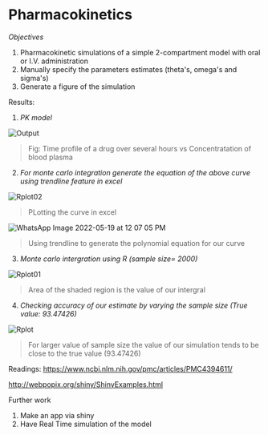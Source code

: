 # Pharmacokinetics

*Objectives* 
1. Pharmacokinetic simulations of a simple 2-compartment model with oral or I.V. administration 
2. Manually specify the parameters estimates (theta's, omega's and sigma's)
3. Generate a figure of the simulation 

Results:

1) _PK model_

![Output ](https://user-images.githubusercontent.com/70428805/168469143-539a283c-f30d-4492-bed7-3884fae3d3bd.jpeg)

>Fig: Time profile of a drug over several hours vs Concentratation of blood plasma 

2) _For monte carlo integration generate the equation of the above curve using trendline feature in excel_

![Rplot02](https://user-images.githubusercontent.com/70428805/169224552-8c301211-7986-4a42-af2e-f95240b17139.png)

> PLotting the curve in excel

![WhatsApp Image 2022-05-19 at 12 07 05 PM](https://user-images.githubusercontent.com/70428805/169226451-2d0e86e3-a482-4164-aa3a-5cfd9702e418.jpeg)

>  Using trendline to generate the polynomial equation for our curve

3) _Monte carlo intergration using R (sample size= 2000)_

![Rplot01](https://user-images.githubusercontent.com/70428805/169224794-d4343a30-725e-4f49-99c0-ef6031a8b5a6.png)

> Area of the shaded region is the value of our intergral

4) _Checking accuracy of our estimate by varying the sample size (True value: 93.47426)_

![Rplot](https://user-images.githubusercontent.com/70428805/169225075-eabde576-a02a-43df-a0f7-1f78aeafe11b.png)

> For larger value of sample size the value of our simulation tends to be close to the true value (93.47426)

Readings:
https://www.ncbi.nlm.nih.gov/pmc/articles/PMC4394611/
 
http://webpopix.org/shiny/ShinyExamples.html

Further work
1. Make an app via shiny 
2. Have Real Time simulation of the model



